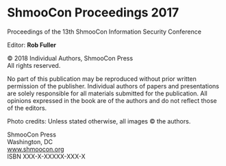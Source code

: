 # ShmooCon Proceedings 2017

Proceedings of the 13th ShmooCon Information Security Conference

Editor: **Rob Fuller**

© 2018 Individual Authors, ShmooCon Press  
All rights reserved.

No part of this publication may be reproduced without prior written permission of the publisher. Individual authors of papers and presentations are solely responsible for all materials submitted for the publication. All opinions expressed in the book are of the authors and do not reflect those of the editors.

Photo credits: Unless stated otherwise, all images © the authors.

ShmooCon Press  
Washington, DC  
www.shmoocon.org  
ISBN XXX-X-XXXXX-XXX-X

